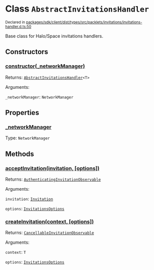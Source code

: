 # Class `AbstractInvitationsHandler`
<sub>Declared in [packages/sdk/client/dist/types/src/packlets/invitations/invitations-handler.d.ts:50]()</sub>


Base class for Halo/Space invitations handlers.


## Constructors
### [constructor(_networkManager)]()



Returns: <code>[AbstractInvitationsHandler](/api/@dxos/react-client/classes/AbstractInvitationsHandler)&lt;T&gt;</code>

Arguments: 

`_networkManager`: <code>NetworkManager</code>


## Properties
### [_networkManager]()
Type: <code>NetworkManager</code>


## Methods
### [acceptInvitation(invitation, \[options\])]()



Returns: <code>[AuthenticatingInvitationObservable](/api/@dxos/react-client/interfaces/AuthenticatingInvitationObservable)</code>

Arguments: 

`invitation`: <code>[Invitation](/api/@dxos/react-client/interfaces/Invitation)</code>

`options`: <code>[InvitationsOptions](/api/@dxos/react-client/types/InvitationsOptions)</code>

### [createInvitation(context, \[options\])]()



Returns: <code>[CancellableInvitationObservable](/api/@dxos/react-client/interfaces/CancellableInvitationObservable)</code>

Arguments: 

`context`: <code>T</code>

`options`: <code>[InvitationsOptions](/api/@dxos/react-client/types/InvitationsOptions)</code>
